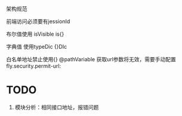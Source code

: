 架构规范

前端访问必须要有jessionId

布尔值使用 isVisible is{}

字典值 使用typeDic {}DIc

白名单地址禁止使用{} @pathVariable 获取url参数将无效，需要手动配置 fly.security.permit-url:

# TODO

1. 模块分析：相同接口地址，报错问题
